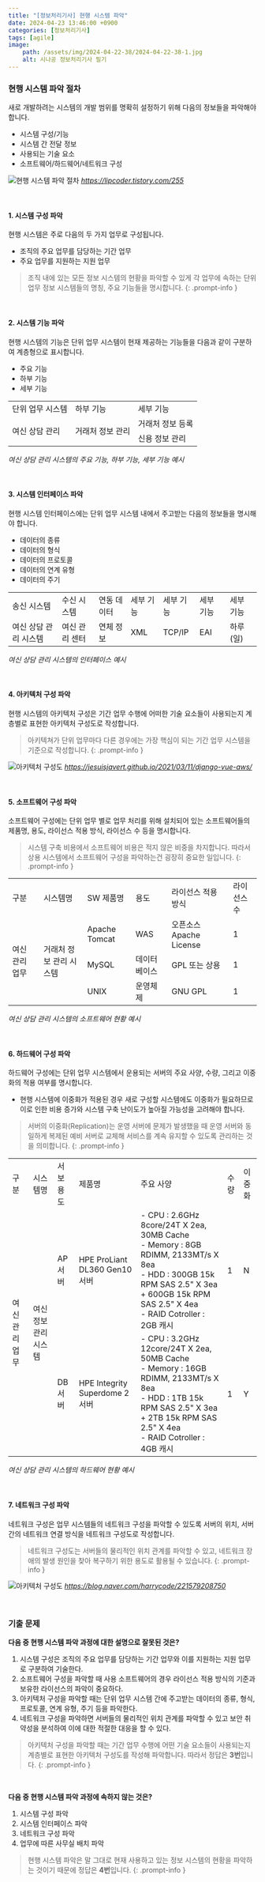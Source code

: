 ```yaml
---
title: "[정보처리기사] 현행 시스템 파악"
date: 2024-04-23 13:46:00 +0900
categories: [정보처리기사]
tags: [agile]
image:
    path: /assets/img/2024-04-22-38/2024-04-22-38-1.jpg
    alt: 시나공 정보처리기사 필기
---
```


### 현행 시스템 파악 절차

새로 개발하려는 시스템의 개발 범위를 명확히 설정하기 위해 다음의 정보들을 파악해야 합니다.

- 시스템 구성/기능
- 시스템 간 전달 정보
- 사용되는 기술 요소
- 소프트웨어/하드웨어/네트워크 구성

![현행 시스템 파악 절차](/assets/img/2024-04-23-41/2024-04-23-41-1.png)
_https://lipcoder.tistory.com/255_

&nbsp;

#### 1. 시스템 구성 파악

현행 시스템은 주로 다음의 두 가지 업무로 구성됩니다.

- 조직의 주요 업무를 담당하는 기간 업무
- 주요 업무를 지원하는 지원 업무

> 조직 내에 있는 모든 정보 시스템의 현황을 파악할 수 있게 각 업무에 속하는 단위 업무 정보 시스템들의 명칭, 주요 기능들을 명시합니다.
{: .prompt-info }

&nbsp;

#### 2. 시스템 기능 파악

현행 시스템의 기능은 단위 업무 시스템이 현재 제공하는 기능들을 다음과 같이 구분하여 계층형으로 표시합니다.

- 주요 기능
- 하부 기능
- 세부 기능

<table>
    <tr>
        <td>단위 업무 시스템</td>
        <td>하부 기능</td>
        <td>세부 기능</td>
    </tr>
    <tr>
        <td rowspan="2">여신 상담 관리</td>
        <td rowspan="2">거래처 정보 관리</td>
        <td>거래처 정보 등록</td>
    </tr>
    <tr>
        <td>신용 정보 관리</td>
    </tr>
</table>

_여신 상담 관리 시스템의 주요 기능, 하부 기능, 세부 기능 예시_

&nbsp;

#### 3. 시스템 인터페이스 파악

현행 시스템 인터페이스에는 단위 업무 시스템 내에서 주고받는 다음의 정보들을 명시해야 합니다.

- 데이터의 종류
- 데이터의 형식
- 데이터의 프로토콜
- 데이터의 연계 유형
- 데이터의 주기

<table>
    <tr>
        <td>송신 시스템</td>
        <td>수신 시스템</td>
        <td>연동 데이터</td>
        <td>세부 기능</td>
        <td>세부 기능</td>
        <td>세부 기능</td>
        <td>세부 기능</td>
    </tr>
    <tr>
        <td>여신 상담 관리 시스템</td>
        <td>여신 관리 센터</td>
        <td>연체 정보</td>
        <td>XML</td>
        <td>TCP/IP</td>
        <td>EAI</td>
        <td>하루(일)</td>
    </tr>
</table>

_여신 상담 관리 시스템의 인터페이스 예시_

&nbsp;

#### 4. 아키텍처 구성 파악

현행 시스템의 아키텍처 구성은 기간 업무 수행에 어떠한 기술 요소들이 사용되는지 계층별로 표현한 아키텍처 구성도로 작성합니다.

> 아키텍쳐가 단위 업무마다 다른 경우에는 가장 핵심이 되는 기간 업무 시스템을 기준으로 작성합니다.
{: .prompt-info }

![아키텍처 구성도](/assets/img/2024-04-23-41/2024-04-23-41-2.png)
_https://jesuisjavert.github.io/2021/03/11/django-vue-aws/_

&nbsp;

#### 5. 소프트웨어 구성 파악

소프트웨어 구성에는 단위 업무 별로 업무 처리를 위해 설치되어 있는 소프트웨어들의 제품명, 용도, 라이선스 적용 방식, 라이선스 수 등을 명시합니다.

> 시스템 구축 비용에서 소프트웨어 비용은 적지 않은 비중을 차지합니다. 따라서 상용 시스템에서 소프트웨어 구성을 파악하는건 굉장히 중요한 일입니다.
{: .prompt-info }

<table>
    <tr>
        <td>구분</td>
        <td>시스템명</td>
        <td>SW 제품명</td>
        <td>용도</td>
        <td>라이선스 적용 방식</td>
        <td>라이선스 수</td>
    </tr>
    <tr>
        <td rowspan="3">여신 관리 업무</td>
        <td rowspan="3">거래처 정보 관리 시스템</td>
        <td>Apache Tomcat</td>
        <td>WAS</td>
        <td>오픈소스 Apache License</td>
        <td>1</td>
    </tr>
    <tr>
        <td>MySQL</td>
        <td>데이터베이스</td>
        <td>GPL 또는 상용</td>
        <td>1</td>
    </tr>
    <tr>
        <td>UNIX</td>
        <td>운영체제</td>
        <td>GNU GPL</td>
        <td>1</td>
    </tr>
</table>

_여신 상담 관리 시스템의 소프트웨어 현황 예시_

&nbsp;

#### 6. 하드웨어 구성 파악

하드웨어 구성에는 단위 업무 시스템에서 운용되는 서버의 주요 사양, 수량, 그리고 이중화의 적용 여부를 명시합니다.

- 현행 시스템에 이중화가 적용된 경우 새로 구성할 시스템에도 이중화가 필요하므로 이로 인한 비용 증가와 시스템 구축 난이도가 높아질 가능성을 고려해야 합니다.

> 서버의 이중화(Replication)는 운영 서버에 문제가 발생했을 때 운영 서버와 동일하게 복제된 예비 서버로 교체해 서비스를 계속 유지할 수 있도록 관리하는 것을 의미합니다.
{: .prompt-info }

<table>
    <tr>
        <td>구분</td>
        <td>시스템명</td>
        <td>서보 용도</td>
        <td>제품명</td>
        <td>주요 사양</td>
        <td>수량</td>
        <td>이중화</td>
    </tr>
    <tr>
        <td rowspan="2">여신 관리 업무</td>
        <td rowspan="2">여신 정보 관리 시스템</td>
        <td>AP 서버</td>
        <td>HPE ProLiant DL360 Gen10 서버</td>
        <td>
            - CPU : 2.6GHz 8core/24T X 2ea, 30MB Cache<br>
            - Memory : 8GB RDIMM, 2133MT/s X 8ea<br>
            - HDD : 300GB 15k RPM SAS 2.5" X 3ea + 600GB 15k RPM SAS 2.5" X 4ea<br>
            - RAID Cotroller : 2GB 캐시
        </td>
        <td>1</td>
        <td>N</td>
    </tr>
    <tr>
        <td>DB 서버</td>
        <td>HPE Integrity Superdome 2 서버</td>
        <td>
            - CPU : 3.2GHz 12core/24T X 2ea, 50MB Cache<br>
            - Memory : 16GB RDIMM, 2133MT/s X 8ea<br>
            - HDD : 1TB 15k RPM SAS 2.5" X 3ea + 2TB 15k RPM SAS 2.5" X 4ea<br>
            - RAID Cotroller : 4GB 캐시
        </td>
        <td>1</td>
        <td>Y</td>
    </tr>
</table>

_여신 상담 관리 시스템의 하드웨어 현황 예시_

&nbsp;

#### 7. 네트워크 구성 파악

네트워크 구성은 업무 시스템들의 네트워크 구성을 파악할 수 있도록 서버의 위치, 서버 간의 네트워크 연결 방식을 네트워크 구성도로 작성합니다.

> 네트워크 구성도는 서버들의 물리적인 위치 관계를 파악할 수 있고, 네트워크 장애의 발생 원인을 찾아 복구하기 위한 용도로 활용될 수 있습니다.
{: .prompt-info }

![아키텍처 구성도](/assets/img/2024-04-23-41/2024-04-23-41-3.png)
_https://blog.naver.com/harrycode/221579208750_

&nbsp;

### 기출 문제

**다음 중 현행 시스템 파악 과정에 대한 설명으로 잘못된 것은?**

1. 시스템 구성은 조직의 주요 업무를 담당하는 기간 업무와 이를 지원하는 지원 업무로 구분하여 기술한다.
2. 소프트웨어 구성을 파악할 때 사용 소프트웨어의 경우 라이선스 적용 방식의 기준과 보유한 라이선스의 파악이 중요하다.
3. 아키텍처 구성을 파악할 때는 단위 업무 시스템 간에 주고받는 데이터의 종류, 형식, 프로토콜, 연계 유형, 주기 등을 파악한다.
4. 네트워크 구성을 파악하면 서버들의 물리적인 위치 관계를 파악할 수 있고 보안 취약성을 분석하여 이에 대한 적절한 대응을 할 수 있다.

> 아키텍처 구성을 파악할 때는 기간 업무 수행에 어떤 기술 요소들이 사용되는지 계층별로 표현한 아키텍처 구성도를 작성해 파악합니다. 따라서 정답은 **3번**입니다.
{: .prompt-info }

&nbsp;

**다음 중 현행 시스템 파악 과정에 속하지 않는 것은?**

1. 시스템 구성 파악
2. 시스템 인터페이스 파악
3. 네트워크 구성 파악
4. 업무에 따른 사무실 배치 파악

> 현행 시스템 파악은 말 그대로 현재 사용하고 있는 정보 시스템의 현황을 파악하는 것이기 때문에 정답은 **4번**입니다.
{: .prompt-info }